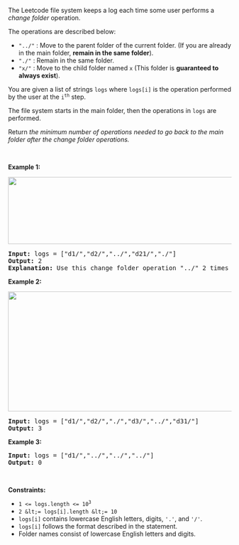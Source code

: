 The Leetcode file system keeps a log each time some user performs a _change folder_ operation.

The operations are described below:

*   `` "../" `` : Move to the parent folder of the current folder. (If you are already in the main folder, __remain in the same folder__).
*   `` "./" `` : Remain in the same folder.
*   `` "x/" `` : Move to the child folder named `` x `` (This folder is __guaranteed to always exist__).

You are given a list of strings `` logs `` where `` logs[i] `` is the operation performed by the user at the <code>i<sup>th</sup></code> step.

The file system starts in the main folder, then the operations in `` logs `` are performed.

Return _the minimum number of operations needed to go back to the main folder after the change folder operations._

&nbsp;

__Example 1:__

<img alt="" src="https://assets.leetcode.com/uploads/2020/09/09/sample_11_1957.png" style="width: 775px; height: 151px;"/>

<pre>
<strong>Input:</strong> logs = ["d1/","d2/","../","d21/","./"]
<strong>Output:</strong> 2
<strong>Explanation: </strong>Use this change folder operation "../" 2 times and go back to the main folder.
</pre>

__Example 2:__

<img alt="" src="https://assets.leetcode.com/uploads/2020/09/09/sample_22_1957.png" style="width: 600px; height: 270px;"/>

<pre>
<strong>Input:</strong> logs = ["d1/","d2/","./","d3/","../","d31/"]
<strong>Output:</strong> 3
</pre>

__Example 3:__

<pre>
<strong>Input:</strong> logs = ["d1/","../","../","../"]
<strong>Output:</strong> 0
</pre>

&nbsp;

__Constraints:__

*   <code>1 &lt;= logs.length &lt;= 10<sup>3</sup></code>
*   `` 2 &lt;= logs[i].length &lt;= 10 ``
*   `` logs[i] `` contains lowercase English letters, digits, `` '.' ``, and `` '/' ``.
*   `` logs[i] `` follows the format described in the statement.
*   Folder names consist of lowercase English letters and digits.